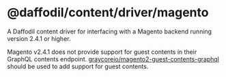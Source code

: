 # @daffodil/content/driver/magento

A Daffodil content driver for interfacing with a Magento backend running version 2.4.1 or higher.

Magento v2.4.1 does not provide support for guest contents in their GraphQL contents endpoint. [graycoreio/magento2-guest-contents-graphql](https://github.com/graycoreio/magento2-guest-contents-graphql) should be used to add support for guest contents.
